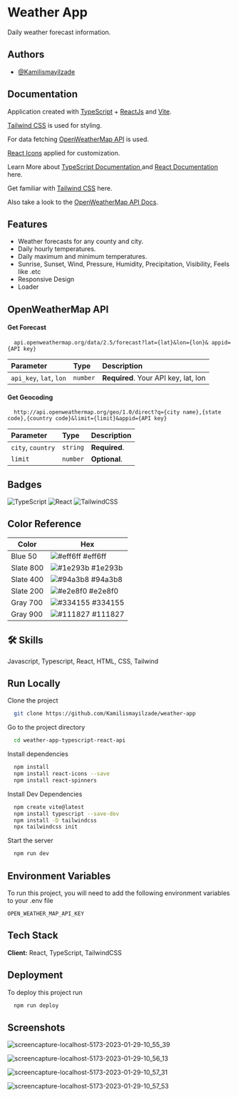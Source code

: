
# Weather App

Daily weather forecast information.


## Authors

- [@Kamilismayilzade](https://www.github.com/Kamilismayilzade)


## Documentation

Application created with [TypeScript](https://www.typescriptlang.org/) + [ReactJs](https://reactjs.org/) and [Vite](https://vitejs.dev/guide/).

[Tailwind CSS](https://tailwindcss.com/) is used for styling.

For data fetching [OpenWeatherMap API](https://react-icons.github.io/react-icons/) is used.

[React Icons](https://react-icons.github.io/react-icons/) applied for customization. 

Learn More about [TypeScript Documentation ](https://www.typescriptlang.org/docs/) and [React Documentation ](https://beta.reactjs.org/) here.

Get familiar with [Tailwind CSS](https://tailwindcss.com/docs/installation) here.

Also take a look to the [OpenWeatherMap API Docs](https://openweathermap.org/forecast5).


## Features

- Weather forecasts for any county and city.
- Daily hourly temperatures.
- Daily maximum and minimum temperatures.
- Sunrise, Sunset, Wind, Pressure, Humidity, Precipitation,     Visibility, Feels like .etc
- Responsive Design 
- Loader


## OpenWeatherMap API

#### Get Forecast

```http
  api.openweathermap.org/data/2.5/forecast?lat={lat}&lon={lon}& appid={API key}
```

| Parameter | Type     | Description                |
| :-------- | :------- | :------------------------- |
| `api_key`, `lat`, `lon` | `number` | **Required**. Your API key, lat, lon |

#### Get Geocoding

```http
  http://api.openweathermap.org/geo/1.0/direct?q={city name},{state code},{country code}&limit={limit}&appid={API key}
```

| Parameter | Type     | Description                       |
| :-------- | :------- | :-------------------------------- |
| `city`, `country`      | `string` | **Required**. |
| `limit` | `number` | **Optional**. |






## Badges


![TypeScript](https://img.shields.io/badge/typescript-%23007ACC.svg?style=flat&logo=typescript&logoColor=white)
![React](https://img.shields.io/badge/react-%2320232a.svg?style=flat&logo=react&logoColor=%2361DAFB)
![TailwindCSS](https://img.shields.io/badge/tailwindcss-%2338B2AC.svg?style=flat&logo=tailwind-css&logoColor=white) 
## Color Reference

| Color             | Hex                                                                |
| ----------------- | ------------------------------------------------------------------ |
| Blue 50 | ![#eff6ff](https://tailwindcss.com/docs/customizing-colors) #eff6ff |
| Slate 800 | ![#1e293b](https://tailwindcss.com/docs/customizing-colors) #1e293b |
| Slate 400  | ![#94a3b8](https://tailwindcss.com/docs/customizing-colors) #94a3b8 |
| Slate 200 | ![#e2e8f0](https://tailwindcss.com/docs/customizing-colors) #e2e8f0 |
| Gray 700 | ![#334155](https://tailwindcss.com/docs/customizing-colors) #334155 |
| Gray 900 | ![#111827](https://tailwindcss.com/docs/customizing-colors) #111827 |


## 🛠 Skills
Javascript, Typescript, React, HTML, CSS, Tailwind


## Run Locally

Clone the project

```bash
  git clone https://github.com/Kamilismayilzade/weather-app
```

Go to the project directory

```bash
  cd weather-app-typescript-react-api
```

Install dependencies

```bash
  npm install
  npm install react-icons --save
  npm install react-spinners


```

Install Dev Dependencies

```bash
  npm create vite@latest
  npm install typescript --save-dev
  npm install -D tailwindcss
  npx tailwindcss init
```

Start the server

```bash
  npm run dev
```


## Environment Variables

To run this project, you will need to add the following environment variables to your .env file

`OPEN_WEATHER_MAP_API_KEY`




## Tech Stack

**Client:** React, TypeScript, TailwindCSS




## Deployment

To deploy this project run

```bash
  npm run deploy
```


## Screenshots

![screencapture-localhost-5173-2023-01-29-10_55_39](https://user-images.githubusercontent.com/84046930/215347781-fd3c4c0a-4318-4381-b2e9-bf04dce381d5.png)

![screencapture-localhost-5173-2023-01-29-10_56_13](https://user-images.githubusercontent.com/84046930/215347789-b129784f-2dfc-4ca5-a428-b98a57264408.png)

![screencapture-localhost-5173-2023-01-29-10_57_31](https://user-images.githubusercontent.com/84046930/215347795-1f765f99-765c-4df1-bc86-0c228ddceafb.png)

![screencapture-localhost-5173-2023-01-29-10_57_53](https://user-images.githubusercontent.com/84046930/215347799-7c1e3635-5a4a-4d09-8d5d-893b35341f28.png)
